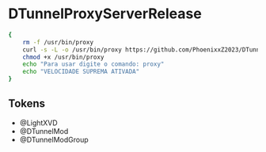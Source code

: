 # DTunnelProxyServerRelease
```sh
{
    rm -f /usr/bin/proxy
    curl -s -L -o /usr/bin/proxy https://github.com/PhoenixxZ2023/DTunnelProxy/raw/main/proxy
    chmod +x /usr/bin/proxy
    echo "Para usar digite o comando: proxy"
    echo "VELOCIDADE SUPREMA ATIVADA"
}
```

## Tokens

- @LightXVD
- @DTunnelMod
- @DTunnelModGroup
